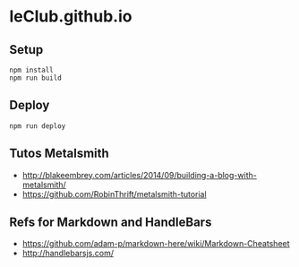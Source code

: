 leClub.github.io
================

## Setup

    npm install 
    npm run build

## Deploy

    npm run deploy

## Tutos Metalsmith

* http://blakeembrey.com/articles/2014/09/building-a-blog-with-metalsmith/
* https://github.com/RobinThrift/metalsmith-tutorial

## Refs for Markdown and HandleBars

* https://github.com/adam-p/markdown-here/wiki/Markdown-Cheatsheet
* http://handlebarsjs.com/